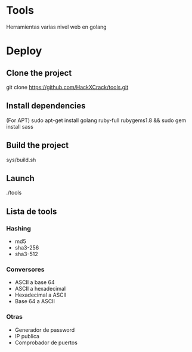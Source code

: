 # Tools
Herramientas varias nivel web en golang

# Deploy
## Clone the project
git clone https://github.com/HackXCrack/tools.git

## Install dependencies

(For APT) sudo apt-get install golang ruby-full rubygems1.8 && sudo gem install sass

## Build the project
sys/build.sh

## Launch
./tools

## Lista de tools

### Hashing
- md5
- sha3-256
- sha3-512

### Conversores
- ASCII a base 64
- ASCII a hexadecimal
- Hexadecimal a ASCII
- Base 64 a ASCII

### Otras
- Generador de password
- IP publica
- Comprobador de puertos
